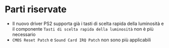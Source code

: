 # Parti riservate

- Il nuovo driver PS2 supporta già i tasti di scelta rapida della luminosità e il componente `Tasti di scelta rapida della luminosità` non è più necessario
- `CMOS Reset Patch` e `Sound Card IRQ Patch` non sono più applicabili
